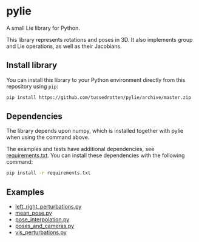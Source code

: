 # pylie
A small Lie library for Python.

This library represents rotations and poses in 3D.
It also implements group and Lie operations, as well as their Jacobians.

## Install library
You can install this library to your Python environment directly from this repository using `pip`:
```bash
pip install https://github.com/tussedrotten/pylie/archive/master.zip
```

## Dependencies
The library depends upon numpy, which is installed together with pylie when using the command above.

The examples and tests have additional dependencies, see [requirements.txt](requirements.txt).
You can install these dependencies with the following command:
```bash
pip install -r requirements.txt
```

## Examples
- [left_right_perturbations.py](examples/left_right_perturbations.py)
- [mean_pose.py](examples/mean_pose.py)
- [pose_interpolation.py](examples/pose_interpolation.py)
- [poses_and_cameras.py](examples/poses_and_cameras.py)
- [vis_perturbations.py](examples/vis_perturbations.py)
